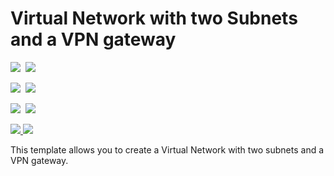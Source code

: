 # Virtual Network with two Subnets and a VPN gateway

<IMG SRC="https://azbotstorage.blob.core.windows.net/badges/arm-asm-s2s/PublicLastTestDate.svg" />&nbsp;
<IMG SRC="https://azbotstorage.blob.core.windows.net/badges/arm-asm-s2s/PublicDeployment.svg" />&nbsp;

<IMG SRC="https://azbotstorage.blob.core.windows.net/badges/arm-asm-s2s/FairfaxLastTestDate.svg" />&nbsp;
<IMG SRC="https://azbotstorage.blob.core.windows.net/badges/arm-asm-s2s/FairfaxDeployment.svg" />&nbsp;

<IMG SRC="https://azbotstorage.blob.core.windows.net/badges/arm-asm-s2s/BestPracticeResult.svg" />&nbsp;
<IMG SRC="https://azbotstorage.blob.core.windows.net/badges/arm-asm-s2s/CredScanResult.svg" />&nbsp;

<a href="https://portal.azure.com/#create/Microsoft.Template/uri/https%3A%2F%2Fraw.githubusercontent.com%2FAzure%2Fazure-quickstart-templates%2Fmaster%2Farm-asm-s2s%2Fazuredeploy.json" target="_blank">
    <img src="http://azuredeploy.net/deploybutton.png"/>
</a>
<a href="http://armviz.io/#/?load=https%3A%2F%2Fraw.githubusercontent.com%2FAzure%2Fazure-quickstart-templates%2Fmaster%2Farm-asm-s2s%2Fazuredeploy.json" target="_blank">
    <img src="http://armviz.io/visualizebutton.png"/>
</a>

This template allows you to create a Virtual Network with two subnets and a VPN gateway.

